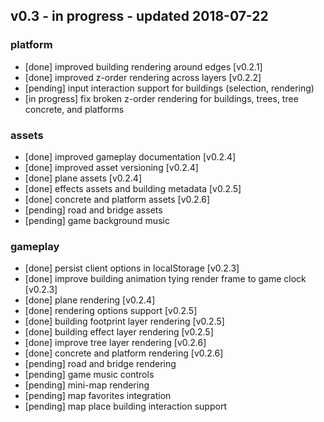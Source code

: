
## v0.3 - in progress - updated 2018-07-22
### platform
* [done] improved building rendering around edges [v0.2.1]
* [done] improved z-order rendering across layers [v0.2.2]
* [pending] input interaction support for buildings (selection, rendering)
* [in progress] fix broken z-order rendering for buildings, trees, tree concrete, and platforms

### assets
* [done] improved gameplay documentation [v0.2.4]
* [done] improved asset versioning [v0.2.4]
* [done] plane assets [v0.2.4]
* [done] effects assets and building metadata [v0.2.5]
* [done] concrete and platform assets [v0.2.6]
* [pending] road and bridge assets
* [pending] game background music

### gameplay
* [done] persist client options in localStorage [v0.2.3]
* [done] improve building animation tying render frame to game clock [v0.2.3]
* [done] plane rendering [v0.2.4]
* [done] rendering options support [v0.2.5]
* [done] building footprint layer rendering [v0.2.5]
* [done] building effect layer rendering [v0.2.5]
* [done] improve tree layer rendering [v0.2.6]
* [done] concrete and platform rendering [v0.2.6]
* [pending] road and bridge rendering
* [pending] game music controls
* [pending] mini-map rendering
* [pending] map favorites integration
* [pending] map place building interaction support

